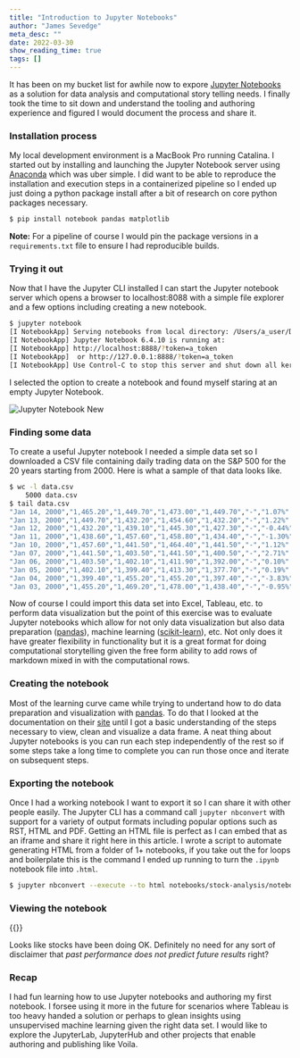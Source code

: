 ```yaml
---
title: "Introduction to Jupyter Notebooks"
author: "James Sevedge"
meta_desc: ""
date: 2022-03-30
show_reading_time: true
tags: []
---
```


It has been on my bucket list for awhile now to expore [Jupyter Notebooks](https://jupyter.org) as a solution for data analysis and computational story telling needs. I finally took the time to sit down and understand the tooling and authoring experience and figured I would document the process and share it.

### Installation process

My local development environment is a MacBook Pro running Catalina. I started out by installing and launching the Jupyter Notebook server using [Anaconda](https://www.anaconda.com/products/distribution) which was uber simple.  I did want to be able to reproduce the installation and execution steps in a containerized pipeline so I ended up just doing a python package install after a bit of research on core python packages necessary.

```bash
$ pip install notebook pandas matplotlib
```

**Note:** For a pipeline of course I would pin the package versions in a `requirements.txt` file to ensure I had reproducible builds.

### Trying it out

Now that I have the Jupyter CLI installed I can start the Jupyter notebook server which opens a browser to localhost:8088 with a simple file explorer and a few options including creating a new notebook.

```bash
$ jupyter notebook
[I NotebookApp] Serving notebooks from local directory: /Users/a_user/Documents
[I NotebookApp] Jupyter Notebook 6.4.10 is running at:
[I NotebookApp] http://localhost:8888/?token=a_token
[I NotebookApp]  or http://127.0.0.1:8888/?token=a_token
[I NotebookApp] Use Control-C to stop this server and shut down all kernels (twice to skip confirmation).
```

I selected the option to create a notebook and found myself staring at an empty Jupyter Notebook.

![Jupyter Notebook New](/jupyter-notebook-new.png)

### Finding some data

To create a useful Jupyter notebook I needed a simple data set so I downloaded a CSV file containing daily trading data on the S&P 500 for the 20 years starting from 2000.  Here is what a sample of that data looks like.

```bash
$ wc -l data.csv
    5000 data.csv
$ tail data.csv
"Jan 14, 2000","1,465.20","1,449.70","1,473.00","1,449.70","-","1.07%"
"Jan 13, 2000","1,449.70","1,432.20","1,454.60","1,432.20","-","1.22%"
"Jan 12, 2000","1,432.20","1,439.10","1,445.30","1,427.30","-","-0.44%"
"Jan 11, 2000","1,438.60","1,457.60","1,458.80","1,434.40","-","-1.30%"
"Jan 10, 2000","1,457.60","1,441.50","1,464.40","1,441.50","-","1.12%"
"Jan 07, 2000","1,441.50","1,403.50","1,441.50","1,400.50","-","2.71%"
"Jan 06, 2000","1,403.50","1,402.10","1,411.90","1,392.00","-","0.10%"
"Jan 05, 2000","1,402.10","1,399.40","1,413.30","1,377.70","-","0.19%"
"Jan 04, 2000","1,399.40","1,455.20","1,455.20","1,397.40","-","-3.83%"
"Jan 03, 2000","1,455.20","1,469.20","1,478.00","1,438.40","-","-0.95%"
```

 Now of course I could import this data set into Excel, Tableau, etc. to perform data visualization but the point of this exercise was to evaluate Jupyter notebooks which allow for not only data visualization but also data preparation ([pandas](https://pandas.pydata.org)), machine learning ([scikit-learn](https://scikit-learn.org/stable/)), etc.  Not only does it have greater flexibility in functionality but it is a great format for doing computational storytelling given the free form ability to add rows of markdown mixed in with the computational rows.

 ### Creating the notebook

Most of the learning curve came while trying to undertand how to do data preparation and visualization with [pandas](https://pandas.pydata.org).  To do that I looked at the documentation on their [site](https://pandas.pydata.org/docs/) until I got a basic understanding of the steps necessary to view, clean and visualize a data frame. A neat thing about Jupyter notebooks is you can run each step independently of the rest so if some steps take a long time to complete you can run those once and iterate on subsequent steps.

 ### Exporting the notebook

Once I had a working notebook I want to export it so I can share it with other people easily.  The Jupyter CLI has a command call `jupyter nbconvert` with support for a variety of output formats including popular options such as RST, HTML and PDF.  Getting an HTML file is perfect as I can embed that as an iframe and share it right here in this article.  I wrote a script to automate generating HTML from a folder of 1+ notebooks, if you take out the for loops and boilerplate this is the command I ended up running to turn the `.ipynb` notebook file into `.html`.

```bash
$ jupyter nbconvert --execute --to html notebooks/stock-analysis/notebook.ipynb --stdout > static/notebook-stock-analysis.html
```

### Viewing the notebook

{{<notebook stock-analysis>}}

Looks like stocks have been doing OK.  Definitely no need for any sort of disclaimer that *past performance does not predict future results* right?

### Recap

I had fun learning how to use Jupyter notebooks and authoring my first notebook.  I forsee using it more in the future for scenarios where Tableau is too heavy handed a solution or perhaps to glean insights using unsupervised machine learning given the right data set.  I would like to explore the JupyterLab, JupyterHub and other projects that enable authoring and publishing like Voila.